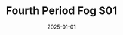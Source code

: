 ---
layout: track
title: Fourth Period Fog S01
permalink: /tracks/fourth-period-fog-s01/
description: "A StudioRich lo-fi track."
image: /assets/covers/fourth-period-fog-s01.webp
date: 2025-01-01
duration: "143.29"
album: "Stranger Vibes"
mood: []
genre: [lo-fi, indie, dream pop]
---